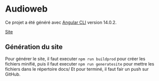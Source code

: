 # Audioweb

Ce projet a été généré avec [Angular CLI](https://github.com/angular/angular-cli) version 14.0.2.

[Site](https://abarhub.github.io/audioweb/)

## Génération du site

Pour générer le site, il faut executer `npm run buildprod` pour créer les fichiers minifié, puis il faut executer `npm run generatesite` pour mettre les fichiers dans le répertoire docs/
Et pour terminé, il faut fair un push sur GitHub.

